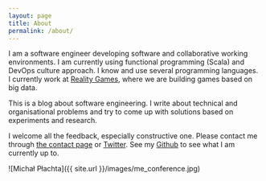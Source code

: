 ```yaml
---
layout: page
title: About
permalink: /about/
---
```


I am a software engineer developing software and collaborative working environments. I am currently using functional programming (Scala) and DevOps culture approach. I know and use several programming languages.  I currently work at <a href="https://wearerealitygames.com/">Reality Games</a>, where we are building games based on big data. 

This is a blog about software engineering. I write about technical and organisational problems and try to come up with solutions based on experiments and research.

I welcome all the feedback, especially constructive one. Please contact me through [the contact page](/contact) or [Twitter](https://twitter.com/miciek). See my [Github](https://github.com/miciek) to see what I am currently up to.

![Michał Płachta]({{ site.url }}/images/me_conference.jpg)
